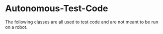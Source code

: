 # Autonomous-Test-Code
The following classes are all used to test code and are not meant to be run on a robot.

